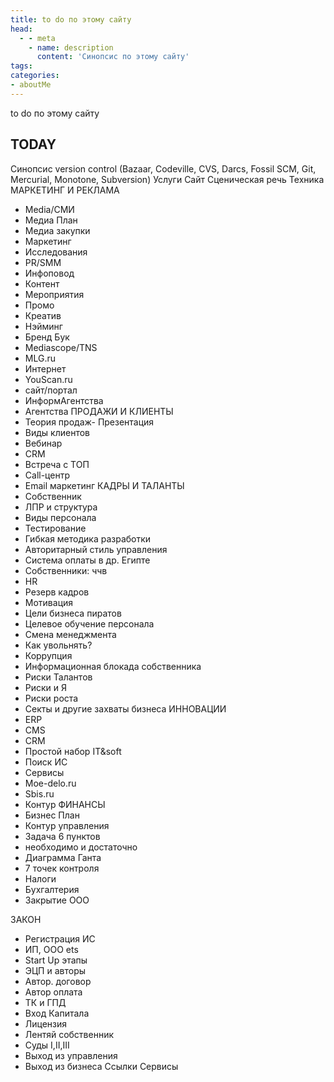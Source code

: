 ```yaml
---
title: to do по этому сайту
head:
  - - meta
    - name: description
      content: 'Синопсис по этому сайту'
tags:
categories:
- aboutMe
---
```

to do по этому сайту

## TODAY
Синопсис
version control (Bazaar, Codeville, CVS, Darcs, Fossil SCM, Git, Mercurial, Monotone, Subversion)
Услуги
Сайт
Сценическая речь
Техника
МАРКЕТИНГ И РЕКЛАМА
- Media/СМИ
- Медиа План
- Медиа закупки
- Маркетинг
- Исследования
- PR/SMM
- Инфоповод
- Контент
- Мероприятия
- Промо
- Креатив
- Нэйминг
- Бренд  Бук
- Mediascope/TNS
- MLG.ru
- Интернет
- YouScan.ru
- сайт/портал
- ИнформАгентства
- Агентства
ПРОДАЖИ И КЛИЕНТЫ
- Теория продаж- Презентация
- Виды  клиентов
- Вебинар
- CRM
- Встреча с ТОП
- Call-центр
- Email маркетинг
КАДРЫ И ТАЛАНТЫ
- Собственник
- ЛПР и структура
- Виды  персонала
- Тестирование
- Гибкая  методика разработки
- Авторитарный  стиль управления
- Система оплаты  в др. Египте
- Собственники: ччв
- HR
- Резерв кадров
- Мотивация
- Цели бизнеса пиратов
- Целевое обучение персонала
- Смена менеджмента
- Как увольнять?
- Коррупция
- Информационная блокада собственника
- Риски Талантов
- Риски и Я
- Риски роста
- Секты и другие захваты бизнеса
ИННОВАЦИИ
- ERP
- CMS
- CRM
- Простой набор IT&amp;soft
- Поиск ИС
- Сервисы
- Moe-delo.ru
- Sbis.ru
- Контур
ФИНАНСЫ
- Бизнес План
- Контур управления
- Задача 6 пунктов
- необходимо и достаточно
- Диаграмма Ганта
- 7 точек контроля
- Налоги
- Бухгалтерия
- Закрытие ООО
 
ЗАКОН
- Регистрация ИС
- ИП, ООО ets
- Start Up этапы
- ЭЦП и авторы
- Автор. договор
- Автор оплата
- ТК и ГПД
- Вход Капитала
- Лицензия
- Лентяй собственник
- Суды I,II,III
- Выход из управления
- Выход из бизнеса
Ссылки
Сервисы
